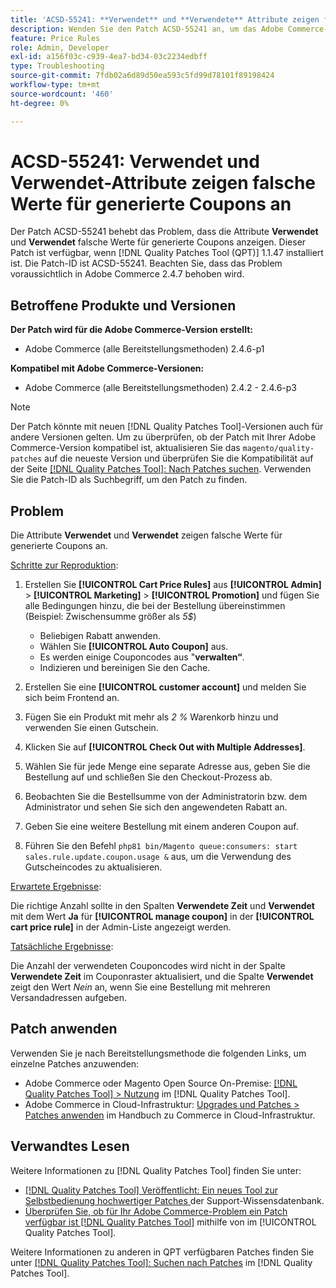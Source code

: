 ```yaml
---
title: 'ACSD-55241: **Verwendet** und **Verwendete** Attribute zeigen falsche Werte für generierte Coupons an'
description: Wenden Sie den Patch ACSD-55241 an, um das Adobe Commerce-Problem zu beheben, bei dem die Attribute **Verwendet** und **Verwendet** falsche Werte für generierte Coupons anzeigen
feature: Price Rules
role: Admin, Developer
exl-id: a156f03c-c939-4ea7-bd34-03c2234edbff
type: Troubleshooting
source-git-commit: 7fdb02a6d89d50ea593c5fd99d78101f89198424
workflow-type: tm+mt
source-wordcount: '460'
ht-degree: 0%

---
```


# ACSD-55241: **Verwendet** und **Verwendet**-Attribute zeigen falsche Werte für generierte Coupons an

Der Patch ACSD-55241 behebt das Problem, dass die Attribute **Verwendet** und **Verwendet** falsche Werte für generierte Coupons anzeigen. Dieser Patch ist verfügbar, wenn [!DNL Quality Patches Tool (QPT)] 1.1.47 installiert ist. Die Patch-ID ist ACSD-55241. Beachten Sie, dass das Problem voraussichtlich in Adobe Commerce 2.4.7 behoben wird.

## Betroffene Produkte und Versionen

**Der Patch wird für die Adobe Commerce-Version erstellt:**

* Adobe Commerce (alle Bereitstellungsmethoden) 2.4.6-p1

**Kompatibel mit Adobe Commerce-Versionen:**

* Adobe Commerce (alle Bereitstellungsmethoden) 2.4.2 - 2.4.6-p3

>[!NOTE]
>
>Der Patch könnte mit neuen [!DNL Quality Patches Tool]-Versionen auch für andere Versionen gelten. Um zu überprüfen, ob der Patch mit Ihrer Adobe Commerce-Version kompatibel ist, aktualisieren Sie das `magento/quality-patches` auf die neueste Version und überprüfen Sie die Kompatibilität auf der Seite [[!DNL Quality Patches Tool]: Nach Patches suchen](https://experienceleague.adobe.com/tools/commerce-quality-patches/index.html). Verwenden Sie die Patch-ID als Suchbegriff, um den Patch zu finden.

## Problem

Die Attribute **Verwendet** und **Verwendet** zeigen falsche Werte für generierte Coupons an.

<u>Schritte zur Reproduktion</u>:

1. Erstellen Sie **[!UICONTROL Cart Price Rules]** aus **[!UICONTROL Admin]** > **[!UICONTROL Marketing]** > **[!UICONTROL Promotion]** und fügen Sie alle Bedingungen hinzu, die bei der Bestellung übereinstimmen (Beispiel: Zwischensumme größer als *5$*)

   * Beliebigen Rabatt anwenden.
   * Wählen Sie **[!UICONTROL Auto Coupon]** aus.
   * Es werden einige Couponcodes aus &quot;**verwalten“**.
   * Indizieren und bereinigen Sie den Cache.

1. Erstellen Sie eine **[!UICONTROL customer account]** und melden Sie sich beim Frontend an.
1. Fügen Sie ein Produkt mit mehr als *2 %* Warenkorb hinzu und verwenden Sie einen Gutschein.
1. Klicken Sie auf **[!UICONTROL Check Out with Multiple Addresses]**.
1. Wählen Sie für jede Menge eine separate Adresse aus, geben Sie die Bestellung auf und schließen Sie den Checkout-Prozess ab.
1. Beobachten Sie die Bestellsumme von der Administratorin bzw. dem Administrator und sehen Sie sich den angewendeten Rabatt an.
1. Geben Sie eine weitere Bestellung mit einem anderen Coupon auf.
1. Führen Sie den Befehl `php81 bin/Magento queue:consumers: start sales.rule.update.coupon.usage &` aus, um die Verwendung des Gutscheincodes zu aktualisieren.

<u>Erwartete Ergebnisse</u>:

Die richtige Anzahl sollte in den Spalten **Verwendete Zeit** und **Verwendet** mit dem Wert **Ja** für **[!UICONTROL manage coupon]** in der **[!UICONTROL cart price rule]** in der Admin-Liste angezeigt werden.

<u>Tatsächliche Ergebnisse</u>:

Die Anzahl der verwendeten Couponcodes wird nicht in der Spalte **Verwendete Zeit** im Couponraster aktualisiert, und die Spalte **Verwendet** zeigt den Wert *Nein* an, wenn Sie eine Bestellung mit mehreren Versandadressen aufgeben.

## Patch anwenden

Verwenden Sie je nach Bereitstellungsmethode die folgenden Links, um einzelne Patches anzuwenden:

* Adobe Commerce oder Magento Open Source On-Premise: [[!DNL Quality Patches Tool] > Nutzung](/help/tools/quality-patches-tool/usage.md) im [!DNL Quality Patches Tool].
* Adobe Commerce in Cloud-Infrastruktur: [Upgrades und Patches > Patches anwenden](https://experienceleague.adobe.com/docs/commerce-cloud-service/user-guide/develop/upgrade/apply-patches.html) im Handbuch zu Commerce in Cloud-Infrastruktur.

## Verwandtes Lesen

Weitere Informationen zu [!DNL Quality Patches Tool] finden Sie unter:

* [[!DNL Quality Patches Tool] Veröffentlicht: Ein neues Tool zur Selbstbedienung hochwertiger Patches ](https://experienceleague.adobe.com/en/docs/commerce-operations/tools/quality-patches-tool/quality-patches-tool-to-self-serve-quality-patches) der Support-Wissensdatenbank.
* [Überprüfen Sie, ob für Ihr Adobe Commerce-Problem ein Patch verfügbar ist [!DNL Quality Patches Tool]](/help/tools/quality-patches-tool/patches-available-in-qpt/check-patch-for-magento-issue-with-magento-quality-patches.md) mithilfe von im [!UICONTROL Quality Patches Tool].


Weitere Informationen zu anderen in QPT verfügbaren Patches finden Sie unter [[!DNL Quality Patches Tool]: Suchen nach Patches](https://experienceleague.adobe.com/tools/commerce-quality-patches/index.html) im [!DNL Quality Patches Tool].
